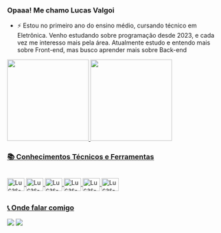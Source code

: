 ### Opaaa! Me chamo Lucas Valgoi

- ⚡ Estou no primeiro ano do ensino médio, cursando técnico em Eletrônica. Venho estudando sobre programação desde 2023, e cada vez me interesso mais pela área. Atualmente estudo e entendo mais sobre Front-end, mas busco aprender mais sobre Back-end

<div>
  <a href="https://github.com/lucasvalgoi">
  <img height="190em" src="https://github-readme-stats.vercel.app/api?username=lucasvalgoi&show_icons=true&theme=tokyonight&include_all_commits=true&count_private=ture"/>
  <img height="190em" src="https://github-readme-stats.vercel.app/api/top-langs/?username=lucasvalgoi&layout=compact&langs_count=8&theme=tokyonight"/>
</div>

### 📚 Conhecimentos Técnicos e Ferramentas
<div style="display: inline_block"><br>
  <img align="center" alt="Lucas-HTML" height="30" width="40" src="https://cdn.jsdelivr.net/gh/devicons/devicon@latest/icons/html5/html5-original.svg"/>
  <img align="center" alt="Lucas-CSS" height="30" width="40" src="https://cdn.jsdelivr.net/gh/devicons/devicon@latest/icons/css3/css3-original.svg"/>
  <img align="center" alt="Lucas-JS" height="30" width="40" src="https://cdn.jsdelivr.net/gh/devicons/devicon@latest/icons/javascript/javascript-original.svg"/>
  <img align="center" alt="Lucas-NODE" height="30" width="40" src="https://cdn.jsdelivr.net/gh/devicons/devicon@latest/icons/nodejs/nodejs-original.svg"/>
  <img align="center" alt="Lucas-GIT" height="30" width="40" src="https://cdn.jsdelivr.net/gh/devicons/devicon@latest/icons/git/git-original.svg"/>
  <img align="center" alt="Lucas-GITHUB" height="30" width="40" src="https://cdn.jsdelivr.net/gh/devicons/devicon@latest/icons/github/github-original.svg"/>
</div>

##

### 📞 Onde falar comigo
<div>
  <a href="https://instagram.com/lucasvalgoi" target="_blank"> <img src="https://img.shields.io/badge/Instagram-E4405F?style=for-the-badge&logo=instagram&logoColor=white" target="_blank"></a>
  <a href="https://linkedin.com/in/lucas-luis-valgoi-977351303/" target="_blank"> <img src="https://img.shields.io/badge/LinkedIn-0077B5?style=for-the-badge&logo=linkedin&logoColor=white"></a>
</div>


<!-- ![Snake animation](https://lucasvalgoi/lucasvalgoi/blob/output/github-contribution-grid-snake.svg) -->
